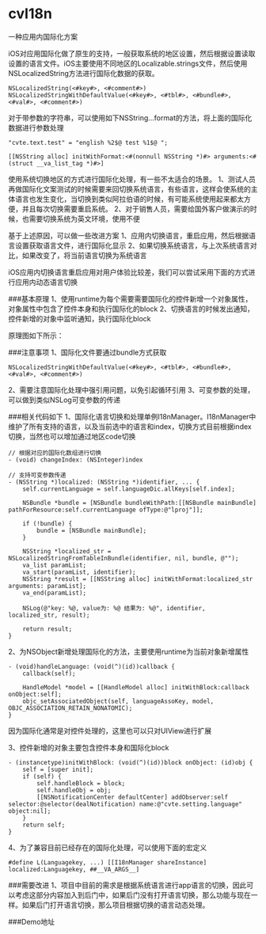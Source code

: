 # cvI18n
一种应用内国际化方案

iOS对应用国际化做了原生的支持，一般获取系统的地区设置，然后根据设置读取设置的语言文件。iOS主要使用不同地区的Localizable.strings文件，然后使用NSLocalizedString方法进行国际化数据的获取。
~~~
NSLocalizedString(<#key#>, <#comment#>)
NSLocalizedStringWithDefaultValue(<#key#>, <#tbl#>, <#bundle#>, <#val#>, <#comment#>)
~~~
对于带参数的字符串，可以使用如下NSString...format的方法，将上面的国际化数据进行参数处理
~~~
"cvte.text.test" = "english %2$@ test %1$@ ";

[[NSString alloc] initWithFormat:<#(nonnull NSString *)#> arguments:<#(struct __va_list_tag *)#>]
~~~
使用系统切换地区的方式进行国际化处理，有一些不太适合的场景。
1、测试人员再做国际化文案测试的时候需要来回切换系统语言，有些语言，这样会使系统的主体语言也发生变化，当切换到类似阿拉伯语的时候，有可能系统使用起来都太方便，并且每次切换需要重启系统。
2、对于销售人员，需要给国外客户做演示的时候，也需要切换系统为英文环境，使用不便

基于上述原因，可以做一些改进方案
1、应用内切换语言，重启应用，然后根据语言设置获取语言文件，进行国际化显示
2、如果切换系统语言，与上次系统语言对比，如果改变了，将当前语言切换为系统语言

iOS应用内切换语言重启应用对用户体验比较差，我们可以尝试采用下面的方式进行应用内动态语言切换

###基本原理
1、使用runtime为每个需要需要国际化的控件新增一个对象属性，对象属性中包含了控件本身和执行国际化的block
2、切换语言的时候发出通知，控件新增的对象中监听通知，执行国际化block

原理图如下所示：

###注意事项
1、国际化文件要通过bundle方式获取
~~~
NSLocalizedStringWithDefaultValue(<#key#>, <#tbl#>, <#bundle#>, <#val#>, <#comment#>)
~~~
2、需要注意国际化处理中强引用问题，以免引起循环引用
3、可变参数的处理，可以做到类似NSLog可变参数的传递

###相关代码如下
1、国际化语言切换和处理单例I18nManager。I18nManager中维护了所有支持的语言，以及当前选中的语言和index，切换方式目前根据index切换，当然也可以增加通过地区code切换
~~~
// 根据对应的国际化数组进行切换
- (void) changeIndex: (NSInteger)index

// 支持可变参数传递
- (NSString *)localized: (NSString *)identifier, ... {
    self.currentLanguage = self.languageDic.allKeys[self.index];
    
    NSBundle *bundle = [NSBundle bundleWithPath:[[NSBundle mainBundle] pathForResource:self.currentLanguage ofType:@"lproj"]];
    
    if (!bundle) {
        bundle = [NSBundle mainBundle];
    }
    
    NSString *localized_str = NSLocalizedStringFromTableInBundle(identifier, nil, bundle, @"");
    va_list paramList;
    va_start(paramList, identifier);
    NSString *result = [[NSString alloc] initWithFormat:localized_str arguments: paramList];
    va_end(paramList);
    
    NSLog(@"key: %@, value为: %@ 结果为: %@", identifier, localized_str, result);
    
    return result;
}
~~~
2、为NSObject新增处理国际化的方法，主要使用runtime为当前对象新增属性
~~~
- (void)handleLanguage: (void(^)(id))callback {
    callback(self);
    
    HandleModel *model = [[HandleModel alloc] initWithBlock:callback onObject:self];
    objc_setAssociatedObject(self, languageAssoKey, model, OBJC_ASSOCIATION_RETAIN_NONATOMIC);
}
~~~
因为国际化通常是对控件处理的，这里也可以只对UIView进行扩展

3、控件新增的对象主要包含控件本身和国际化block
~~~
- (instancetype)initWithBlock: (void(^)(id))block onObject: (id)obj {
    self = [super init];
    if (self) {
        self.handleBlock = block;
        self.handleObj = obj;
        [[NSNotificationCenter defaultCenter] addObserver:self selector:@selector(dealNotification) name:@"cvte.setting.language" object:nil];
    }
    return self;
}
~~~

4、为了兼容目前已经存在的国际化处理，可以使用下面的宏定义
~~~
#define L(Languagekey, ...) [[I18nManager shareInstance] localized:Languagekey, ##__VA_ARGS__]
~~~

###需要改进
1、项目中目前的需求是根据系统语言进行app语言的切换，因此可以考虑这部分内容加入到后门中，如果后门没有打开语言切换，那么功能与现在一样。如果后门打开语言切换，那么项目根据切换的语言动态处理。


###Demo地址





